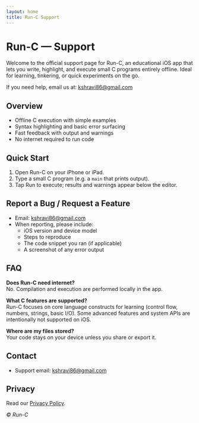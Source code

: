 ```yaml
---
layout: home
title: Run-C Support
---
```


# Run-C — Support

Welcome to the official support page for Run-C, an educational iOS app that lets you write, highlight, and execute small C programs entirely offline. Ideal for learning, tinkering, or quick experiments on the go.

If you need help, email us at: [kshravi86@gmail.com](mailto:kshravi86@gmail.com)

## Overview
- Offline C execution with simple examples
- Syntax highlighting and basic error surfacing
- Fast feedback with output and warnings
- No internet required to run code

## Quick Start
1. Open Run-C on your iPhone or iPad.
2. Type a small C program (e.g. a `main` that prints output).
3. Tap Run to execute; results and warnings appear below the editor.

## Report a Bug / Request a Feature
- Email: [kshravi86@gmail.com](mailto:kshravi86@gmail.com)
- When reporting, please include:
  - iOS version and device model
  - Steps to reproduce
  - The code snippet you ran (if applicable)
  - A screenshot of any error output

## FAQ
**Does Run-C need internet?**  
No. Compilation and execution are performed locally in the app.

**What C features are supported?**  
Run-C focuses on core language constructs for learning (control flow, numbers, strings, basic I/O). Some advanced features and system APIs are intentionally not supported on iOS.

**Where are my files stored?**  
Your code stays on your device unless you share or export it.

## Contact
- Support email: [kshravi86@gmail.com](mailto:kshravi86@gmail.com)

## Privacy
Read our [Privacy Policy](privacy.html).

_© Run-C_


